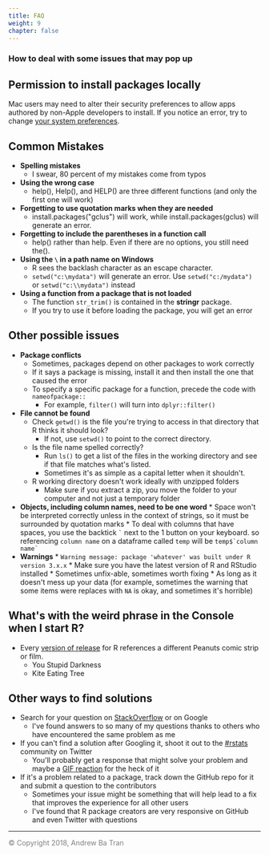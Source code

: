 ```yaml
---
title: FAQ
weight: 9
chapter: false
---
```



### How to deal with some issues that may pop up

## Permission to install packages locally

Mac users may need to alter their security preferences to allow apps authored by non-Apple developers to install. If you notice an error, try to change [your system preferences](https://www.youtube.com/watch?v=xFpVqkyXFy4).

## Common Mistakes

* **Spelling mistakes**
  * I swear, 80 percent of my mistakes come from typos
* **Using the wrong case**
	* help(), Help(), and HELP() are three different functions (and only the first one will work)
* **Forgetting to use quotation marks when they are needed**
	* install.packages("gclus") will work, while install.packages(gclus) will generate an error.
* **Forgetting to include the parentheses in a function call**
	* help() rather than help. Even if there are no options, you still need the().
* **Using the `\` in a path name on Windows**
	* R sees the backlash character as an escape character.
	* `setwd("c:\mydata")` will generate an error. Use `setwd("c:/mydata")` or `setwd("c:\\mydata")` instead
* **Using a function from a package that is not loaded**
	* The function `str_trim()` is contained in the **stringr** package. 
	* If you try to use it before loading the package, you will get an error
	
## Other possible issues

* **Package conflicts**
    * Sometimes, packages depend on other packages to work correctly
    * If it says a package is missing, install it and then install the one that caused the error
    * To specify a specific package for a function, precede the code with `nameofpackage::`
      * For example, `filter()` will turn into `dplyr::filter()`
* **File cannot be found**
    * Check `getwd()` is the file you're trying to access in that directory that R thinks it should look? 
      * If not, use `setwd()` to point to the correct directory.
    * Is the file name spelled correctly?
      * Run `ls()` to get a list of the files in the working directory and see if that file matches what's listed. 
      * Sometimes it's as simple as a capital letter when it shouldn't.
    * R working directory doesn't work ideally with unzipped folders
      * Make sure if you extract a zip, you move the folder to your computer and not just a temporary folder
* **Objects, including column names, need to be one word**
      * Space won't be interpreted correctly unless in the context of strings, so it must be surrounded by quotation marks
      * To deal with columns that have spaces, you use the backtick `` ` ``  next to the 1 button on your keyboard. so referencing `column name` on a dataframe called `temp` will be `` temp$`column name` ``
* **Warnings**
      * `Warning message: package 'whatever' was built under R version 3.x.x`
        * Make sure you have the latest version of R and RStudio installed
      * Sometimes unfix-able, sometimes worth fixing
        * As long as it doesn't mess up your data (for example, sometimes the warning that some items were replaces with `NA` is okay, and sometimes it's horrible)
    
## What's with the weird phrase in the Console when I start R? 

* Every [version of release](http://livefreeordichotomize.com/2017/09/28/r-release-names/) for R references a different Peanuts comic strip or film.
    * You Stupid Darkness
    * Kite Eating Tree

## Other ways to find solutions

* Search for your question on [StackOverflow](https://stackoverflow.com/questions/tagged/r) or on Google
    * I've found answers to so many of my questions thanks to others who have encountered the same problem as me
* If you can't find a solution after Googling it, shoot it out to the [#rstats](https://twitter.com/search?q=%23rstats&src=typd) community on Twitter
    * You'll probably get a response that might solve your problem and maybe a [GIF reaction](https://twitter.com/ClayHansonMT/status/1005277079217172480) for the heck of it
* If it's a problem related to a package, track down the GitHub repo for it and submit a question to the contributors
    * Sometimes your issue might be something that will help lead to a fix that improves the experience for all other users
    * I've found that R package creators are very responsive on GitHub and even Twitter with questions

    
-----

<span style="color:gray">© Copyright 2018, Andrew Ba Tran</span>
